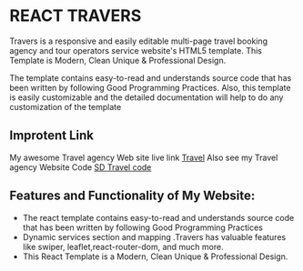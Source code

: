 # REACT TRAVERS
Travers is a responsive and easily editable multi-page travel booking agency and tour operators service website's HTML5 template. This Template is Modern, Clean Unique & Professional Design.

The template contains easy-to-read and understands source code that has been written by following Good Programming Practices. Also, this template is easily customizable and the detailed documentation will help to do any customization of the template



## Improtent Link

My awesome  Travel agency Web site live link [Travel](https://travers-agency.netlify.app/)
Also see my  Travel agency Website Code [SD Travel code](https://github.com/abudaudhossain/react-travel)


## Features and Functionality of My Website:
* The react template contains easy-to-read and understands source code that has been written by following Good Programming Practices
* Dynamic services section and mapping .Travers has valuable features like swiper, leaflet,react-router-dom, and much more. 
* This React Template is a Modern, Clean Unique & Professional Design.



